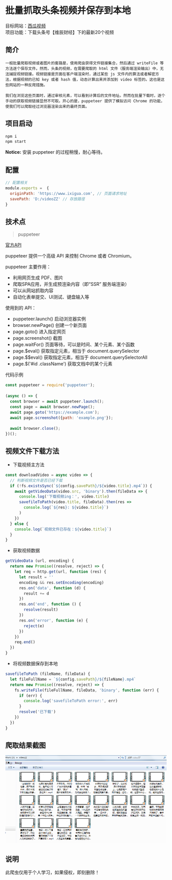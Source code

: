 # 批量抓取头条视频并保存到本地

目标网站：[西瓜视频](https://www.ixigua.com//)  
项目功能：下载头条号【维辰财经】下的最新20个视频

## 简介

    一般批量爬取视频或者图片的套路是，使用爬虫获得文件链接集合，然后通过 writeFile 等方法逐个保存文件。然而，头条的视频，在需要爬取的 html 文件（服务端渲染输出）中，无法捕捉视频链接。视频链接是页面在客户端渲染时，通过某些 js 文件内的算法或者解密方法，根据视频的已知 key 或者 hash 值，动态计算出来并添加到 video 标签的。这也是这些网站的一种反爬措施。

    我们在浏览这些页面时，通过审核元素，可以看到计算后的文件地址。然而在批量下载时，逐个手动的获取视频链接显然不可取。开心的是，puppeteer 提供了模拟访问 Chrome 的功能，使我们可以爬取经过浏览器渲染出来的最终页面。

## 项目启动

```bash
npm i
npm start
```

**Notice:** 安装 puppeteer 的过程稍慢，耐心等待。

## 配置

```js
// 配置相关
module.exports =  {
  originPath: 'https://www.ixigua.com', // 页面请求地址
  savePath: 'D:/videoZZ' // 存放路径
}
```

## 技术点

> puppeteer

[官方API](https://github.com/GoogleChrome/puppeteer/blob/master/docs/api.md)

puppeteer 提供一个高级 API 来控制 Chrome 或者 Chromium。

puppeteer 主要作用：

- 利用网页生成 PDF、图片
- 爬取SPA应用，并生成预渲染内容（即“SSR” 服务端渲染）
- 可以从网站抓取内容
- 自动化表单提交、UI测试、键盘输入等

使用到的 API：

- puppeteer.launch() 启动浏览器实例
- browser.newPage() 创建一个新页面
- page.goto() 进入指定网页
- page.screenshot() 截图
- page.waitFor() 页面等待，可以是时间、某个元素、某个函数
- page.$eval() 获取指定元素，相当于 document.querySelector
- page.$$eval() 获取指定元素，相当于 document.querySelectorAll
- page.$('#id .className') 获取文档中的某个元素

代码示例

```js
const puppeteer = require('puppeteer');
 
(async () => {
  const browser = await puppeteer.launch();
  const page = await browser.newPage();
  await page.goto('https://example.com');
  await page.screenshot({path: 'example.png'});
 
  await browser.close();
})();
```

## 视频文件下载方法

* 下载视频主方法
```js
const downloadVideo = async video => {
  // 判断视频文件是否已经下载
  if (!fs.existsSync(`${config.savePath}/${video.title}.mp4`)) {
    await getVideoData(video.src, 'binary').then(fileData => {
      console.log('下载视频ing：', video.title)
      savefileToPath(video.title, fileData).then(res =>
        console.log(`${res}: ${video.title}`)
      )
    })
  } else {
    console.log(`视频文件已存在：${video.title}`)
  }
}
```

* 获取视频数据
```js
getVideoData (url, encoding) {
  return new Promise((resolve, reject) => {
    let req = http.get(url, function (res) {
      let result = ''
      encoding && res.setEncoding(encoding)
      res.on('data', function (d) {
        result += d
      })
      res.on('end', function () {
        resolve(result)
      })
      res.on('error', function (e) {
        reject(e)
      })
    })
    req.end()
  })
}
```

* 将视频数据保存到本地
```js
savefileToPath (fileName, fileData) {
  let fileFullName = `${config.savePath}/${fileName}.mp4`
  return new Promise((resolve, reject) => {
    fs.writeFile(fileFullName, fileData, 'binary', function (err) {
      if (err) {
        console.log('savefileToPath error:', err)
      }
      resolve('已下载')
    })
  })
}
```

## 爬取结果截图

<img src="./static/videos.jpg" width="700" alt="视频截图">

## 说明

此爬虫仅用于个人学习，如果侵权，即刻删除！
